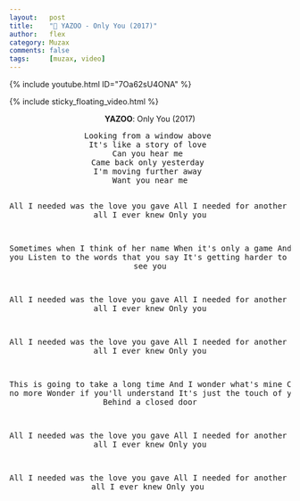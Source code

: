 ```yaml
---
layout:   post
title:    "🎵 YAZOO - Only You (2017)"
author:   flex
category: Muzax
comments: false
tags:     [muzax, video]
---
```


{% include youtube.html ID="7Oa62sU4ONA" %}

<!-- break -->

{% include sticky_floating_video.html %}

<div id="lyrics"><div class="lyricsheader"><p><center><b>YAZOO</b>: Only You (2017)</center></p></div>

<center><pre>
Looking from a window above 
It's like a story of love 
Can you hear me 
Came back only yesterday 
I'm moving further away 
Want you near me

All I needed was the love you gave 
All I needed for another day 
And all I ever knew 
Only you

Sometimes when I think of her name 
When it's only a game 
And I need you 
Listen to the words that you say 
It's getting harder to stay 
When I see you

All I needed was the love you gave 
All I needed for another day 
And all I ever knew 
Only you

All I needed was the love you gave 
All I needed for another day 
And all I ever knew 
Only you

This is going to take a long time 
And I wonder what's mine 
Can't take no more 
Wonder if you'll understand 
It's just the touch of your hand 
Behind a closed door

All I needed was the love you gave 
All I needed for another day 
And all I ever knew 
Only you

All I needed was the love you gave 
All I needed for another day 
And all I ever knew 
Only you
</pre></center></div>